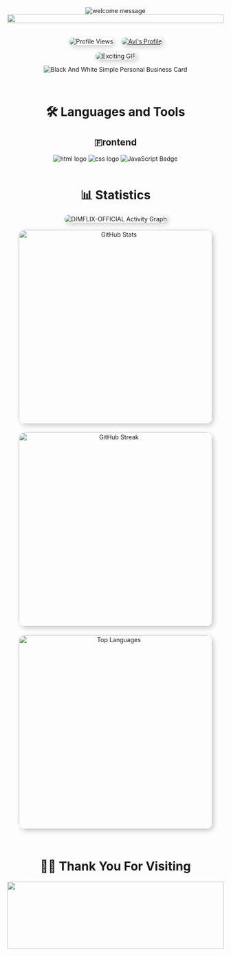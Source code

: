 <div align="center">
  <!-- Welcome Section with rounded image -->
  <img src="https://readme-typing-svg.demolab.com?font=Doto&weight=700&size=45&pause=1000&center=true&vCenter=true&width=900&lines=+Hey%F0%9F%91%8B+there!!+welcome%E2%9C%A8%F0%9F%A4%A9" alt="welcome message" />
  <!-- Line -->
  <img src="https://i.imgur.com/dBaSKWF.gif" height="20" width="100%">
</div>
<br>
<br>
<div align="center">
  <!-- Profile Counter with rounded corners and shadow -->
  <img src="https://komarev.com/ghpvc/?username=avi-codesmith&color=007ec6&style=for-the-badge&labelColor=007ec6" alt="Profile Views" style="border-radius: 15px; box-shadow: 4px 4px 12px rgba(0, 0, 0, 0.2);" />
    &nbsp; &nbsp;
  <!-- Profile Link with rounded corners and shadow -->
  <a href="https://github.com/avi-codesmith">
    <img src="https://img.shields.io/badge/Profile-Avi%20-555.svg?style=for-the-badge&labelColor=007ec6" alt="Avi's Profile" style="border-radius: 15px; box-shadow: 4px 4px 12px rgba(0, 0, 0, 0.2);">
  </a>
  
  <br>
  <br>
  
  <!-- Fun GIF with rounded corners -->
  <img src="https://media3.giphy.com/media/v1.Y2lkPTc5MGI3NjExODZnYW8zYXc4MjV3eHEwejhkOHl0OTM1OXlyMjVuOWFnYzJuOTR4dCZlcD12MV9pbnRlcm5hbF9naWZfYnlfaWQmY3Q9Zw/bGgsc5mWoryfgKBx1u/giphy.webp" alt="Exciting GIF" style="border-radius:15px; box-shadow: 4px 4px 12px rgba(0, 0, 0, 0.2);" />
  
  <br>
  
![Black And White Simple Personal Business Card](https://github.com/user-attachments/assets/04de11ee-167e-4c90-985b-081b2c9a4a71)

</div>

<br>

<div align="center">
  <!-- Languages and Tools Section with shadows and rounded corners -->
  <h1>🛠️ Languages and Tools</h1>
  <h2>🇫rontend</h2>
  <img alt="html logo" src="https://img.shields.io/badge/HTML5-E34F26.svg?style=for-the-badge&logo=html5&theme=dark&logoColor=white&border-radius=10px; box-shadow: 3px 3px 10px rgba(0, 0, 0, 0.1);" />
  <img alt="css logo" src="https://img.shields.io/badge/CSS3-1572B6.svg?style=for-the-badge&logo=css3&theme=dark&logoColor=white&border-radius=10px; box-shadow: 3px 3px 10px rgba(0, 0, 0, 0.1);" />
  <img src="https://img.shields.io/badge/javascript-%23323330.svg?style=for-the-badge&logo=javascript&theme=dark&logoColor=white&border-radius=10px; box-shadow: 3px 3px 10px rgba(0, 0, 0, 0.1);" alt="JavaScript Badge" />
</div>

<br>

<div align="center">
  <!-- Statistics Section with rounded borders and shadow -->
  <h1>📊 Statistics</h1>
  <img alt="DIMFLIX-OFFICIAL Activity Graph" src="https://github-readme-activity-graph.vercel.app/graph/?username=avi-codesmith&bg_color=RRGGBBAA&title_color=00abf0&color=00abf0&line=00abf0&point=DEDEDE&hide_border=true&custom_title=Contribution⠀Graph" style="border-radius:15px; box-shadow: 4px 4px 12px rgba(0, 0, 0, 0.2);" />
</div>

<br>

<div align="center">
  <!-- Streak Section with rounded borders and shadow -->
  <img src="https://github-readme-stats.vercel.app/api?username=avi-codesmith&hide_border=false&include_all_commits=false&count_private=false&theme=dark" alt="GitHub Stats" style="width: 450px; margin-bottom: 20px; border-radius: 15px; box-shadow: 4px 4px 12px rgba(0, 0, 0, 0.2);" />
  <br />
  <img src="https://github-readme-streak-stats.herokuapp.com/?user=avi-codesmith&hide_border=false&theme=dark" alt="GitHub Streak" style="width: 450px; margin-bottom: 20px; border-radius: 15px; box-shadow: 4px 4px 12px rgba(0, 0, 0, 0.2);" />
  <br />
  <img src="https://github-readme-stats.vercel.app/api/top-langs/?username=avi-codesmith&hide_border=false&include_all_commits=false&count_private=false&layout=compact&theme=dark" alt="Top Languages" style="width: 450px; margin-bottom: 30px; border-radius: 15px; box-shadow: 4px 4px 12px rgba(0, 0, 0, 0.2);" />
</div>

<div align="center">
  <!-- Thank You Section -->
  <h1>🙌🏻 Thank You For Visiting</h1>
  <img src="https://raw.githubusercontent.com/trinib/trinib/82213791fa9ff58d3ca768ddd6de2489ec23ffca/images/footer.svg" width="100%" height="20%">
</div>
